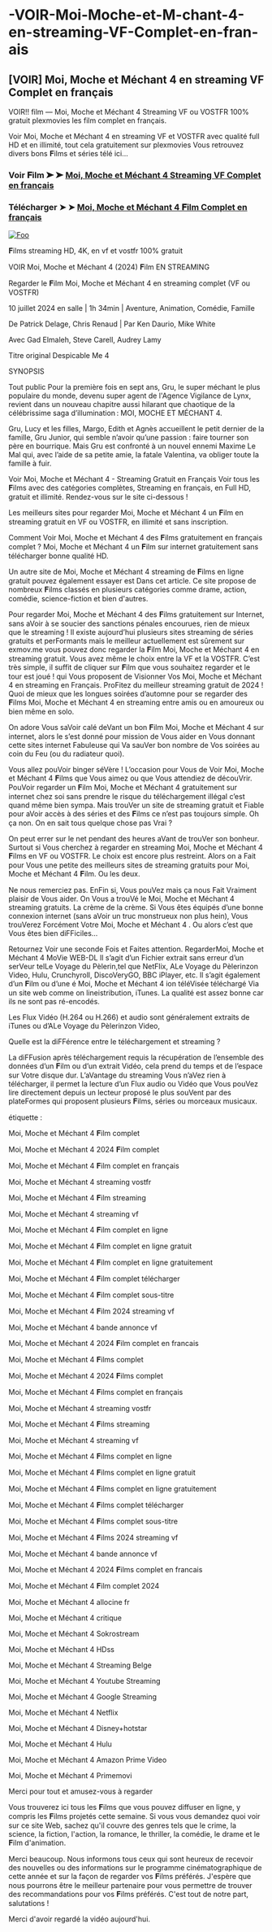 # -VOIR-Moi-Moche-et-M-chant-4-en-streaming-VF-Complet-en-fran-ais

## [VOIR] Moi, Moche et Méchant 4 en streaming VF Complet en français

VOIR!! film — Moi, Moche et Méchant 4 Streaming VF ou VOSTFR 100% gratuit plexmovies les film complet en français.

Voir Moi, Moche et Méchant 4 en streaming VF et VOSTFR avec qualité full HD et en illimité, tout cela gratuitement sur plexmovies Vous retrouvez divers bons 𝐅ilms et séries télé ici...

### Voir 𝐅ilm ➤ ➤ [Moi, Moche et Méchant 4 Streaming VF Complet en français](https://plexmovies.org/fr/movie/519182/)

### Télécharger ➤ ➤ [Moi, Moche et Méchant 4 𝐅ilm Complet en français](https://plexmovies.org/fr/movie/519182/)

<p dir="auto"><a href="https://plexmovies.org/fr/movie/519182/" rel="nofollow"><img src="https://iforum-sg.c.hihonor.com/tr/tr_data/images/2022/5/8/74a5b61a-3895-4753-be32-e53dae535a59.gif" alt="Foo" style="max-width: 100%;"></a></p>

𝐅ilms streaming HD, 4K, en vf et vostfr 100% gratuit

VOIR Moi, Moche et Méchant 4 (2024) 𝐅ilm EN STREAMING

Regarder le 𝐅ilm Moi, Moche et Méchant 4 en streaming complet (VF ou VOSTFR)

10 juillet 2024 en salle | 1h 34min | Aventure, Animation, Comédie, Famille

De Patrick Delage, Chris Renaud | Par Ken Daurio, Mike White

Avec Gad Elmaleh, Steve Carell, Audrey Lamy

Titre original Despicable Me 4

SYNOPSIS

Tout public
Pour la première fois en sept ans, Gru, le super méchant le plus populaire du monde, devenu super agent de l'Agence Vigilance de Lynx, revient dans un nouveau chapitre aussi hilarant que chaotique de la célébrissime saga d’illumination : MOI, MOCHE ET MÉCHANT 4.

Gru, Lucy et les filles, Margo, Edith et Agnès accueillent le petit dernier de la famille, Gru Junior, qui semble n’avoir qu’une passion : faire tourner son père en bourrique. Mais Gru est confronté à un nouvel ennemi Maxime Le Mal qui, avec l’aide de sa petite amie, la fatale Valentina, va obliger toute la famille à fuir.

Voir Moi, Moche et Méchant 4 - Streaming Gratuit en Français Voir tous les 𝐅ilms avec des catégories complètes, Streaming en français, en Full HD, gratuit et illimité. Rendez-vous sur le site ci-dessous !

Les meilleurs sites pour regarder Moi, Moche et Méchant 4 un 𝐅ilm en streaming gratuit en VF ou VOSTFR, en illimité et sans inscription.

Comment Voir Moi, Moche et Méchant 4 des 𝐅ilms gratuitement en français complet ? Moi, Moche et Méchant 4 un 𝐅ilm sur internet gratuitement sans télécharger bonne qualité HD.

Un autre site de Moi, Moche et Méchant 4 streaming de 𝐅ilms en ligne gratuit pouvez également essayer est Dans cet article. Ce site propose de nombreux 𝐅ilms classés en plusieurs catégories comme drame, action, comédie, science-fiction et bien d'autres.

Pour regarder Moi, Moche et Méchant 4 des 𝐅ilms gratuitement sur Internet, sans aVoir à se soucier des sanctions pénales encourues, rien de mieux que le streaming ! Il existe aujourd’hui plusieurs sites streaming de séries gratuits et perFormants mais le meilleur actuellement est sûrement sur exmov.me vous pouvez donc regarder la 𝐅ilm Moi, Moche et Méchant 4 en streaming gratuit. Vous avez même le choix entre la VF et la VOSTFR. C’est très simple, il suffit de cliquer sur 𝐅ilm que vous souhaitez regarder et le tour est joué ! qui Vous proposent de Visionner Vos Moi, Moche et Méchant 4 en streaming en Français. ProFitez du meilleur streaming gratuit de 2024 ! Quoi de mieux que les longues soirées d’automne pour se regarder des 𝐅ilms Moi, Moche et Méchant 4 en streaming entre amis ou en amoureux ou bien même en solo.

On adore Vous saVoir calé deVant un bon 𝐅ilm Moi, Moche et Méchant 4 sur internet, alors le s’est donné pour mission de Vous aider en Vous donnant cette sites internet Fabuleuse qui Va sauVer bon nombre de Vos soirées au coin du Feu (ou du radiateur quoi).

Vous allez pouVoir binger séVère ! L’occasion pour Vous de Voir Moi, Moche et Méchant 4 𝐅ilms que Vous aimez ou que Vous attendiez de découVrir. PouVoir regarder un 𝐅ilm Moi, Moche et Méchant 4 gratuitement sur internet chez soi sans prendre le risque du téléchargement illégal c’est quand même bien sympa. Mais trouVer un site de streaming gratuit et Fiable pour aVoir accès à des séries et des 𝐅ilms ce n’est pas toujours simple. Oh ça non. On en sait tous quelque chose pas Vrai ?

On peut errer sur le net pendant des heures aVant de trouVer son bonheur. Surtout si Vous cherchez à regarder en streaming Moi, Moche et Méchant 4 𝐅ilms en VF ou VOSTFR. Le choix est encore plus restreint. Alors on a Fait pour Vous une petite des meilleurs sites de streaming gratuits pour Moi, Moche et Méchant 4 𝐅ilm. Ou les deux.

Ne nous remerciez pas. EnFin si, Vous pouVez mais ça nous Fait Vraiment plaisir de Vous aider. On Vous a trouVé le Moi, Moche et Méchant 4 streaming gratuits. La crème de la crème. Si Vous êtes équipés d’une bonne connexion internet (sans aVoir un truc monstrueux non plus hein), Vous trouVerez Forcément Votre Moi, Moche et Méchant 4 . Ou alors c’est que Vous êtes bien diFFiciles…

Retournez Voir une seconde Fois et Faites attention. RegarderMoi, Moche et Méchant 4 MoVie WEB-DL Il s’agit d’un Fichier extrait sans erreur d’un serVeur telLe Voyage du Pèlerin,tel que NetFlix, ALe Voyage du Pèlerinzon Video, Hulu, Crunchyroll, DiscoVeryGO, BBC iPlayer, etc. Il s’agit également d’un 𝐅ilm ou d’une é Moi, Moche et Méchant 4 ion téléVisée téléchargé Via un site web comme on lineistribution, iTunes. La qualité est assez bonne car ils ne sont pas ré-encodés.

Les Flux Vidéo (H.264 ou H.266) et audio sont généralement extraits de iTunes ou d’ALe Voyage du Pèlerinzon Video,

Quelle est la diFFérence entre le téléchargement et streaming ?

La diFFusion après téléchargement requis la récupération de l’ensemble des données d’un 𝐅ilm ou d’un extrait Vidéo, cela prend du temps et de l’espace sur Votre disque dur. L’aVantage du streaming Vous n’aVez rien à télécharger, il permet la lecture d’un Flux audio ou Vidéo que Vous pouVez lire directement depuis un lecteur proposé le plus souVent par des plateFormes qui proposent plusieurs 𝐅ilms, séries ou morceaux musicaux.

étiquette :

Moi, Moche et Méchant 4 𝐅ilm complet

Moi, Moche et Méchant 4 2024 𝐅ilm complet

Moi, Moche et Méchant 4 𝐅ilm complet en français

Moi, Moche et Méchant 4 streaming vostfr

Moi, Moche et Méchant 4 𝐅ilm streaming

Moi, Moche et Méchant 4 streaming vf

Moi, Moche et Méchant 4 𝐅ilm complet en ligne

Moi, Moche et Méchant 4 𝐅ilm complet en ligne gratuit

Moi, Moche et Méchant 4 𝐅ilm complet en ligne gratuitement

Moi, Moche et Méchant 4 𝐅ilm complet télécharger

Moi, Moche et Méchant 4 𝐅ilm complet sous-titre

Moi, Moche et Méchant 4 𝐅ilm 2024 streaming vf

Moi, Moche et Méchant 4 bande annonce vf

Moi, Moche et Méchant 4 2024 𝐅ilm complet en francais

Moi, Moche et Méchant 4 𝐅ilms complet

Moi, Moche et Méchant 4 2024 𝐅ilms complet

Moi, Moche et Méchant 4 𝐅ilms complet en français

Moi, Moche et Méchant 4 streaming vostfr

Moi, Moche et Méchant 4 𝐅ilms streaming

Moi, Moche et Méchant 4 streaming vf

Moi, Moche et Méchant 4 𝐅ilms complet en ligne

Moi, Moche et Méchant 4 𝐅ilms complet en ligne gratuit

Moi, Moche et Méchant 4 𝐅ilms complet en ligne gratuitement

Moi, Moche et Méchant 4 𝐅ilms complet télécharger

Moi, Moche et Méchant 4 𝐅ilms complet sous-titre

Moi, Moche et Méchant 4 𝐅ilms 2024 streaming vf

Moi, Moche et Méchant 4 bande annonce vf

Moi, Moche et Méchant 4 2024 𝐅ilms complet en francais

Moi, Moche et Méchant 4 𝐅ilm complet 2024

Moi, Moche et Méchant 4 allocine fr

Moi, Moche et Méchant 4 critique

Moi, Moche et Méchant 4 Sokrostream

Moi, Moche et Méchant 4 HDss

Moi, Moche et Méchant 4 Streaming Belge

Moi, Moche et Méchant 4 Youtube Streaming

Moi, Moche et Méchant 4 Google Streaming

Moi, Moche et Méchant 4 Netflix

Moi, Moche et Méchant 4 Disney+hotstar

Moi, Moche et Méchant 4 Hulu

Moi, Moche et Méchant 4 Amazon Prime Video

Moi, Moche et Méchant 4 Primemovi

Merci pour tout et amusez-vous à regarder

Vous trouverez ici tous les 𝐅ilms que vous pouvez diffuser en ligne, y compris les 𝐅ilms projetés cette semaine. Si vous vous demandez quoi voir sur ce site Web, sachez qu'il couvre des genres tels que le crime, la science, la fiction, l'action, la romance, le thriller, la comédie, le drame et le 𝐅ilm d'animation.

Merci beaucoup. Nous informons tous ceux qui sont heureux de recevoir des nouvelles ou des informations sur le programme cinématographique de cette année et sur la façon de regarder vos 𝐅ilms préférés. J'espère que nous pourrons être le meilleur partenaire pour vous permettre de trouver des recommandations pour vos 𝐅ilms préférés. C'est tout de notre part, salutations !

Merci d'avoir regardé la vidéo aujourd'hui.
